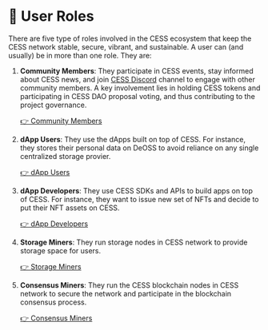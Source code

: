 # 👥 User Roles

There are five type of roles involved in the CESS ecosystem that keep the CESS network stable, secure, vibrant, and sustainable. A user can (and usually) be in more than one role. They are:

1.  **Community Members**: They participate in CESS events, stay informed about CESS news, and join [CESS Discord](https://discord.gg/cess) channel to engage with other community members. A key involvement lies in holding CESS tokens and participating in CESS DAO proposal voting, and thus contributing to the project governance.

    [👉 Community Members](community/)
2.  **dApp Users**: They use the dApps built on top of CESS. For instance, they stores their personal data on DeOSS to avoid reliance on any single centralized storage provier.

    [👉 dApp Users](user/)
3.  **dApp Developers**: They use CESS SDKs and APIs to build apps on top of CESS. For instance, they want to issue new set of NFTs and decide to put their NFT assets on CESS.

    [👉 dApp Developers](developer/)
4.  **Storage Miners**: They run storage nodes in CESS network to provide storage space for users.

    [👉 Storage Miners](storage-miner/)
5.  **Consensus Miners**: They run the CESS blockchain nodes in CESS network to secure the network and participate in the blockchain consensus process.

    [👉 Consensus Miners](consensus-miner/)
